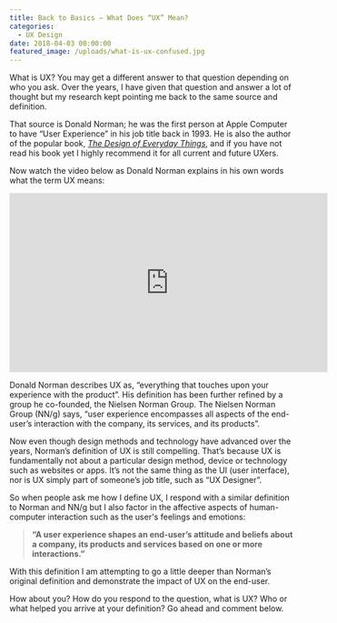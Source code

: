 ```yaml
---
title: Back to Basics – What Does “UX” Mean?
categories:
  - UX Design
date: 2018-04-03 00:00:00
featured_image: /uploads/what-is-ux-confused.jpg
---
```


What is UX? You may get a different answer to that question depending on who you ask. Over the years, I have given that question and answer a lot of thought but my research kept pointing me back to the same source and definition.

That source is Donald Norman; he was the first person at Apple Computer to have “User Experience” in his job title back in 1993. He is also the author of the popular book, [*The Design of Everyday Things*](https://www.amazon.com/Design-Everyday-Things-Revised-Expanded-ebook/dp/B00E257T6C/ref=sr_1_1?ie=UTF8&amp;qid=1522980045&amp;sr=8-1&amp;keywords=the+design+of+everyday+things+by+don+norman), and if you have not read his book yet I highly recommend it for all current and future UXers.

Now watch the video below as Donald Norman explains in his own words what the term UX means:

<iframe src="https://www.youtube.com/embed/9BdtGjoIN4E?rel=0" allow="autoplay; encrypted-media" allowfullscreen="" frameborder="0" width="560" height="315"><br /></iframe>

Donald Norman describes UX as, “everything that touches upon your experience with the product”. His definition has been further refined by a group he co-founded, the Nielsen Norman Group. The Nielsen Norman Group (NN/g) says, “user experience encompasses all aspects of the end-user’s interaction with the company, its services, and its products”.

Now even though design methods and technology have advanced over the years, Norman’s definition of UX is still compelling. That’s because UX is fundamentally not about a particular design method, device or technology such as websites or apps. It’s not the same thing as the UI (user interface), nor is UX simply part of someone’s job title, such as “UX Designer”.

So when people ask me how I define UX, I respond with a similar definition to Norman and NN/g but I also factor in the affective aspects of human-computer interaction such as the user's feelings and emotions:

> **“A user experience shapes an end-user’s attitude and beliefs about a company, its products and services based on one or more interactions.”**

With this definition I am attempting to go a little deeper than Norman’s original definition and demonstrate the impact of UX on the end-user.&nbsp;

How about you? How do you respond to the question, what is UX? Who or what helped you arrive at your definition? Go ahead and comment below.